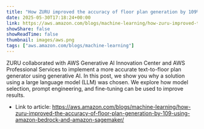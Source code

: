 ```yaml
---
title: "How ZURU improved the accuracy of floor plan generation by 109% using Amazon Bedrock and Amazon SageMaker"
date: 2025-05-30T17:18:24+00:00
link: https://aws.amazon.com/blogs/machine-learning/how-zuru-improved-the-accuracy-of-floor-plan-generation-by-109-using-amazon-bedrock-and-amazon-sagemaker/
showShare: false
showReadTime: false
thumbnail: images/aws.png
tags: ["aws.amazon.com/blogs/machine-learning"]
---
```

ZURU collaborated with AWS Generative AI Innovation Center and AWS Professional Services to implement a more accurate text-to-floor plan generator using generative AI. In this post, we show you why a solution using a large language model (LLM) was chosen. We explore how model selection, prompt engineering, and fine-tuning can be used to improve results.

- Link to article: https://aws.amazon.com/blogs/machine-learning/how-zuru-improved-the-accuracy-of-floor-plan-generation-by-109-using-amazon-bedrock-and-amazon-sagemaker/